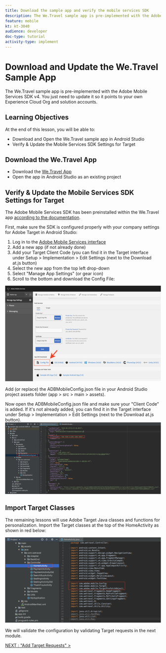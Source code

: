 ```yaml
---
title: Download the sample app and verify the mobile services SDK
description: The We.Travel sample app is pre-implemented with the Adobe Mobile Services SDK v4. You just need to update it so it points to your own Experience Cloud Org and solution accounts.
feature: mobile
kt: kt-3040
audience: developer
doc-type: tutorial
activity-type: implement
---
```


# Download and Update the We.Travel Sample App

The We.Travel sample app is pre-implemented with the Adobe Mobile Services SDK v4. You just need to update it so it points to your own Experience Cloud Org and solution accounts.

## Learning Objectives

At the end of this lesson, you will be able to:

* Download and Open the We.Travel sample app in Android Studio
* Verify & Update the Mobile Services SDK Settings for Target

## Download the We.Travel App

* Download the [We.Travel App](https://github.com/adobe-target/sample-app-android/tree/SDKv4)
* Open the app in Android Studio as an existing project

## Verify & Update the Mobile Services SDK Settings for Target

The Adobe Mobile Services SDK has been preinstalled within the We.Travel app [according to the documentation](https://docs.adobe.com/content/help/en/mobile-services/android/getting-started-android/requirements.html).

First, make sure the SDK is configured properly with your company settings for Adobe Target in Android Studio:

1. Log in to the [Adobe Mobile Services interface](https://mobilemarketing.adobe.com)
2. Add a new app (if not already done)
3. Add your Target Client Code (you can find it in the Target interface under Setup > Implementation > Edit Settings (next to the Download at.js button)
4. Select the new app from the top left drop-down
5. Select "Manage App Settings" (or gear icon)
6. Scroll to the bottom and download the Config File:

![Download the Config File](assets/config_file.jpg)

Add (or replace) the ADBMobileConfig.json file in your Android Studio project assets folder (app > src > main > assets).

Now open the ADBMobileConfig.json file and make sure your "Client Code" is added. If it's not already added, you can find it in the Target interface under Setup > Implementation > Edit Settings (next to the Download at.js button).
![Download the Config File](assets/client_code.jpg)

## Import Target Classes

The remaining lessons will use Adobe Target Java classes and functions for personalization. Import the Target classes at the top of the HomeActivity as shown in red below:

![Import the Target Classes](assets/import.jpg)

We will validate the configuration by validating Target requests in the next module.

[NEXT : "Add Target Requests" >](add-requests.md)

